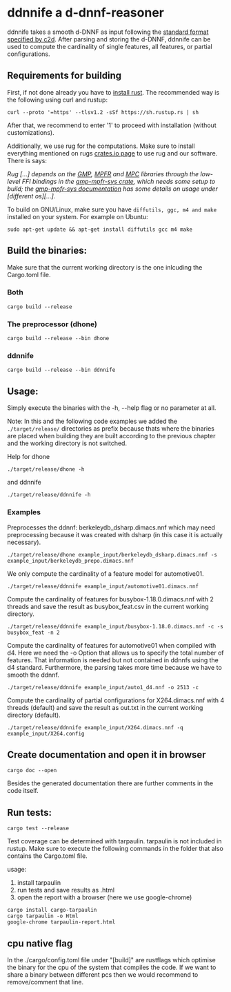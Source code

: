 # ddnnife a d-dnnf-reasoner

ddnnife takes a smooth d-DNNF as input following the [standard format specified by c2d](http://reasoning.cs.ucla.edu/c2d/). After parsing and storing the d-DNNF, ddnnife can be used to compute the cardinality of single features, all features, or partial configurations.

## Requirements for building

First, if not done already you have to [install rust](https://www.rust-lang.org/tools/install). The recommended way is the following using curl and rustup:
```properties
curl --proto '=https' --tlsv1.2 -sSf https://sh.rustup.rs | sh
```
After that, we recommend to enter '1' to proceed with installation (without customizations).

Additionally, we use rug for the computations. Make sure to install everything mentioned on rugs [crates.io page](https://crates.io/crates/rug) to use rug and our software. There is says:

*Rug [...] depends on the [GMP](https://gmplib.org/), [MPFR](https://www.mpfr.org/) and [MPC](https://www.multiprecision.org/mpc/) libraries through the low-level FFI bindings in the [gmp-mpfr-sys crate](https://crates.io/crates/gmp-mpfr-sys), which needs some setup to build; the [gmp-mpfr-sys documentation](https://docs.rs/gmp-mpfr-sys/1.4.7/gmp_mpfr_sys/index.html) has some details on usage under [different os][...].*

To build on GNU/Linux, make sure you have ```diffutils, ggc, m4 and make``` installed on your system. For example on Ubuntu:
```properties
sudo apt-get update && apt-get install diffutils gcc m4 make
```


## Build the binaries:
Make sure that the current working directory is the one inlcuding the Cargo.toml file.

### Both
```properties
cargo build --release
```

### The preprocessor (dhone)
```properties
cargo build --release --bin dhone
```

### ddnnife
```properties
cargo build --release --bin ddnnife
```

## Usage:
Simply execute the binaries with the -h, --help flag or no parameter at all.

Note: In this and the following code examples we added the ```./target/release/``` directories as prefix because thats where the binaries are placed when building they are built according to the previous chapter and the working directory is not switched.

Help for dhone
```properties
./target/release/dhone -h
```

and ddnnife
```properties
./target/release/ddnnife -h
```

### Examples
Preprocesses the ddnnf: berkeleydb_dsharp.dimacs.nnf which may need preprocessing because it was created with dsharp (in this case it is actually necessary).
```properties
./target/release/dhone example_input/berkeleydb_dsharp.dimacs.nnf -s example_input/berkeleydb_prepo.dimacs.nnf
```
We only compute the cardinality of a feature model for automotive01.
```properties
./target/release/ddnnife example_input/automotive01.dimacs.nnf
```

Compute the cardinality of features for busybox-1.18.0.dimacs.nnf with 2 threads and save the result as busybox_feat.csv in the current working directory.
```properties
./target/release/ddnnife example_input/busybox-1.18.0.dimacs.nnf -c -s busybox_feat -n 2
```

Compute the cardinality of features for automotive01 when compiled with d4. Here we need the -o Option that allows us to specify the total number of features. That information is needed but not contained in ddnnfs using the d4 standard. Furthermore, the parsing takes more time because we have to smooth the ddnnf.
```properties
./target/release/ddnnife example_input/auto1_d4.nnf -o 2513 -c
```

Compute the cardinality of partial configurations for X264.dimacs.nnf with 4 threads (default) and save the result as out.txt in the current working directory (default).
```properties
./target/release/ddnnife example_input/X264.dimacs.nnf -q example_input/X264.config
```
## Create documentation and open it in browser

```properties
cargo doc --open
```

Besides the generated documentation there are further comments in the code itself.

## Run tests:
```properties
cargo test --release
```

Test coverage can be determined with tarpaulin. tarpaulin is not included in rustup.
Make sure to execute the following commands in the folder that also contains the Cargo.toml file.

usage:
1) install tarpaulin
2) run tests and save results as .html
3) open the report with a browser (here we use google-chrome)
```properties
cargo install cargo-tarpaulin
cargo tarpaulin -o Html
google-chrome tarpaulin-report.html
```

## cpu native flag
In the ./cargo/config.toml file under "[build]" are rustflags which optimise the binary for the cpu of the system that compiles the code. If we want to share a binary between different pcs then we would recommend to remove/comment that line.
